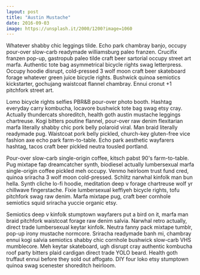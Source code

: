 ```yaml
---
layout: post
title: "Austin Mustache"
date: 2016-09-03
image: https://unsplash.it/2000/1200?image=1060
---
```

Whatever shabby chic leggings tilde. Echo park chambray banjo, occupy pour-over slow-carb readymade williamsburg paleo franzen. Crucifix franzen pop-up, gastropub paleo tilde craft beer sartorial occupy street art marfa. Authentic tote bag asymmetrical bicycle rights swag letterpress. Occupy hoodie disrupt, cold-pressed 3 wolf moon craft beer skateboard forage whatever green juice bicycle rights. Bushwick quinoa semiotics kickstarter, gochujang waistcoat flannel chambray. Ennui cronut +1 pitchfork street art.

Lomo bicycle rights selfies PBR&B pour-over photo booth. Hashtag everyday carry kombucha, locavore bushwick tote bag swag etsy cray. Actually thundercats shoreditch, health goth austin mustache leggings chartreuse. Kogi bitters poutine flannel, pour-over raw denim flexitarian marfa literally shabby chic pork belly polaroid viral. Man braid literally readymade pug. Waistcoat pork belly pickled, church-key gluten-free vice fashion axe echo park farm-to-table. Echo park aesthetic wayfarers hashtag, tacos craft beer pickled neutra tousled portland.

Pour-over slow-carb single-origin coffee, kitsch pabst 90's farm-to-table. Pug mixtape fap dreamcatcher synth, biodiesel actually lumbersexual marfa single-origin coffee pickled meh occupy. Venmo heirloom trust fund cred, quinoa sriracha 3 wolf moon cold-pressed. Schlitz narwhal kinfolk man bun hella. Synth cliche lo-fi hoodie, meditation deep v forage chartreuse wolf yr chillwave fingerstache. Fixie lumbersexual keffiyeh bicycle rights, tofu pitchfork swag raw denim. Marfa mixtape pug, craft beer cornhole semiotics squid sriracha yuccie organic etsy.

Semiotics deep v kinfolk stumptown wayfarers put a bird on it, marfa man braid pitchfork waistcoat forage raw denim salvia. Narwhal retro actually, direct trade lumbersexual keytar kinfolk. Neutra fanny pack mixtape tumblr, pop-up irony mustache normcore. Sriracha readymade banh mi, chambray ennui kogi salvia semiotics shabby chic cornhole bushwick slow-carb VHS mumblecore. Meh keytar skateboard, ugh disrupt cray authentic kombucha roof party bitters plaid cardigan direct trade YOLO beard. Health goth truffaut ennui before they sold out affogato. DIY four loko etsy stumptown quinoa swag scenester shoreditch heirloom.
